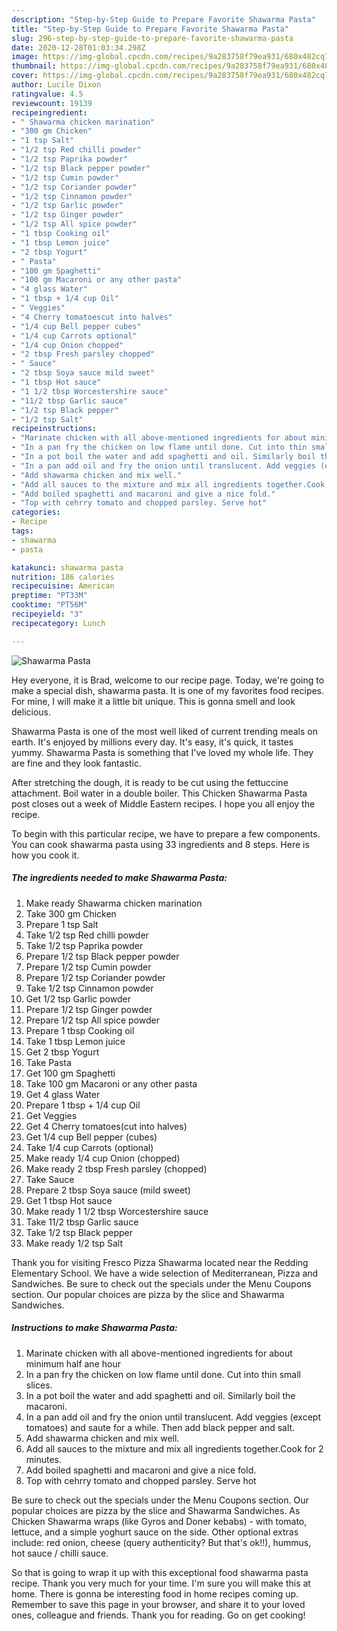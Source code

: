 ```yaml
---
description: "Step-by-Step Guide to Prepare Favorite Shawarma Pasta"
title: "Step-by-Step Guide to Prepare Favorite Shawarma Pasta"
slug: 296-step-by-step-guide-to-prepare-favorite-shawarma-pasta
date: 2020-12-28T01:03:34.298Z
image: https://img-global.cpcdn.com/recipes/9a283758f79ea931/680x482cq70/shawarma-pasta-recipe-main-photo.jpg
thumbnail: https://img-global.cpcdn.com/recipes/9a283758f79ea931/680x482cq70/shawarma-pasta-recipe-main-photo.jpg
cover: https://img-global.cpcdn.com/recipes/9a283758f79ea931/680x482cq70/shawarma-pasta-recipe-main-photo.jpg
author: Lucile Dixon
ratingvalue: 4.5
reviewcount: 19139
recipeingredient:
- " Shawarma chicken marination"
- "300 gm Chicken"
- "1 tsp Salt"
- "1/2 tsp Red chilli powder"
- "1/2 tsp Paprika powder"
- "1/2 tsp Black pepper powder"
- "1/2 tsp Cumin powder"
- "1/2 tsp Coriander powder"
- "1/2 tsp Cinnamon powder"
- "1/2 tsp Garlic powder"
- "1/2 tsp Ginger powder"
- "1/2 tsp All spice powder"
- "1 tbsp Cooking oil"
- "1 tbsp Lemon juice"
- "2 tbsp Yogurt"
- " Pasta"
- "100 gm Spaghetti"
- "100 gm Macaroni or any other pasta"
- "4 glass Water"
- "1 tbsp + 1/4 cup Oil"
- " Veggies"
- "4 Cherry tomatoescut into halves"
- "1/4 cup Bell pepper cubes"
- "1/4 cup Carrots optional"
- "1/4 cup Onion chopped"
- "2 tbsp Fresh parsley chopped"
- " Sauce"
- "2 tbsp Soya sauce mild sweet"
- "1 tbsp Hot sauce"
- "1 1/2 tbsp Worcestershire sauce"
- "11/2 tbsp Garlic sauce"
- "1/2 tsp Black pepper"
- "1/2 tsp Salt"
recipeinstructions:
- "Marinate chicken with all above-mentioned ingredients for about minimum half ane hour"
- "In a pan fry the chicken on low flame until done. Cut into thin small slices."
- "In a pot boil the water and add spaghetti and oil. Similarly boil the macaroni."
- "In a pan add oil and fry the onion until translucent. Add veggies (except tomatoes) and saute for a while. Then add black pepper and salt."
- "Add shawarma chicken and mix well."
- "Add all sauces to the mixture and mix all ingredients together.Cook for 2 minutes."
- "Add boiled spaghetti and macaroni and give a nice fold."
- "Top with cehrry tomato and chopped parsley. Serve hot"
categories:
- Recipe
tags:
- shawarma
- pasta

katakunci: shawarma pasta 
nutrition: 186 calories
recipecuisine: American
preptime: "PT33M"
cooktime: "PT56M"
recipeyield: "3"
recipecategory: Lunch

---
```



![Shawarma Pasta](https://img-global.cpcdn.com/recipes/9a283758f79ea931/680x482cq70/shawarma-pasta-recipe-main-photo.jpg)

Hey everyone, it is Brad, welcome to our recipe page. Today, we're going to make a special dish, shawarma pasta. It is one of my favorites food recipes. For mine, I will make it a little bit unique. This is gonna smell and look delicious.

Shawarma Pasta is one of the most well liked of current trending meals on earth. It's enjoyed by millions every day. It's easy, it's quick, it tastes yummy. Shawarma Pasta is something that I've loved my whole life. They are fine and they look fantastic.

After stretching the dough, it is ready to be cut using the fettuccine attachment. Boil water in a double boiler. This Chicken Shawarma Pasta post closes out a week of Middle Eastern recipes. I hope you all enjoy the recipe.


To begin with this particular recipe, we have to prepare a few components. You can cook shawarma pasta using 33 ingredients and 8 steps. Here is how you cook it.

<!--inarticleads1-->

##### The ingredients needed to make Shawarma Pasta:

1. Make ready  Shawarma chicken marination
1. Take 300 gm Chicken
1. Prepare 1 tsp Salt
1. Take 1/2 tsp Red chilli powder
1. Take 1/2 tsp Paprika powder
1. Prepare 1/2 tsp Black pepper powder
1. Prepare 1/2 tsp Cumin powder
1. Prepare 1/2 tsp Coriander powder
1. Take 1/2 tsp Cinnamon powder
1. Get 1/2 tsp Garlic powder
1. Prepare 1/2 tsp Ginger powder
1. Prepare 1/2 tsp All spice powder
1. Prepare 1 tbsp Cooking oil
1. Take 1 tbsp Lemon juice
1. Get 2 tbsp Yogurt
1. Take  Pasta
1. Get 100 gm Spaghetti
1. Take 100 gm Macaroni or any other pasta
1. Get 4 glass Water
1. Prepare 1 tbsp + 1/4 cup Oil
1. Get  Veggies
1. Get 4 Cherry tomatoes(cut into halves)
1. Get 1/4 cup Bell pepper (cubes)
1. Take 1/4 cup Carrots (optional)
1. Make ready 1/4 cup Onion (chopped)
1. Make ready 2 tbsp Fresh parsley (chopped)
1. Take  Sauce
1. Prepare 2 tbsp Soya sauce (mild sweet)
1. Get 1 tbsp Hot sauce
1. Make ready 1 1/2 tbsp Worcestershire sauce
1. Take 11/2 tbsp Garlic sauce
1. Take 1/2 tsp Black pepper
1. Make ready 1/2 tsp Salt


Thank you for visiting Fresco Pizza Shawarma located near the Redding Elementary School. We have a wide selection of Mediterranean, Pizza and Sandwiches. Be sure to check out the specials under the Menu Coupons section. Our popular choices are pizza by the slice and Shawarma Sandwiches. 

<!--inarticleads2-->

##### Instructions to make Shawarma Pasta:

1. Marinate chicken with all above-mentioned ingredients for about minimum half ane hour
1. In a pan fry the chicken on low flame until done. Cut into thin small slices.
1. In a pot boil the water and add spaghetti and oil. Similarly boil the macaroni.
1. In a pan add oil and fry the onion until translucent. Add veggies (except tomatoes) and saute for a while. Then add black pepper and salt.
1. Add shawarma chicken and mix well.
1. Add all sauces to the mixture and mix all ingredients together.Cook for 2 minutes.
1. Add boiled spaghetti and macaroni and give a nice fold.
1. Top with cehrry tomato and chopped parsley. Serve hot


Be sure to check out the specials under the Menu Coupons section. Our popular choices are pizza by the slice and Shawarma Sandwiches. As Chicken Shawarma wraps (like Gyros and Doner kebabs) - with tomato, lettuce, and a simple yoghurt sauce on the side. Other optional extras include: red onion, cheese (query authenticity? But that&#39;s ok!!), hummus, hot sauce / chilli sauce. 

So that is going to wrap it up with this exceptional food shawarma pasta recipe. Thank you very much for your time. I'm sure you will make this at home. There is gonna be interesting food in home recipes coming up. Remember to save this page in your browser, and share it to your loved ones, colleague and friends. Thank you for reading. Go on get cooking!
